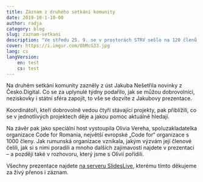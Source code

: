 ```yaml
---
title: Záznam z druhého setkání komunity
date: 2019-10-1-10-00
author: radja
category: blog
slug: zaznam-setkani
description: "Ve středu 25. 9. se v prostorách STRV sešlo na 120 členů a podporovatelů komunity Česko.Digital. Pokud jste se nestihli zúčastnit osobně ani na live streamu, nabízíme záznam všech vystoupení."
cover: https://i.imgur.com/ObMcG33.jpg
lang: cs
langVersion:
    en: test
    cs: test
---
```


Na druhém setkání komunity zazněly z úst Jakuba Nešetřila novinky z Česko.Digital. Co se za uplynulé týdny podařilo, jak se můžou dobrovolníci, neziskovky i státní sféra zapojit, to vše se dozvíte z Jakubovy prezentace.

Koordinátoři, kteří dobrovolně vedou čtyři stávající projekty, pak přiblížili, co se v jednotlivých projektech děje a jakou pomoc aktuálně hledají.

Na závěr pak jako speciální host vystoupila Olivia Vereha, spoluzakladatelka organizace Code for Romania, největší evropské „Code for“  organizace s 1000 členy. Jak rumunská organizace vznikala, jakým výzvám její členové čelili, jak si s nimi poradili a mnoho dalších zajímavostí najdete v prezentaci – a později také v rozhovoru, který jsme s Olivií pořídili.

Všechny prezentace najdete [na serveru SlidesLive](https://slideslive.com/ceskodigital/talks), kterému tímto děkujeme za živý přenos i záznam.